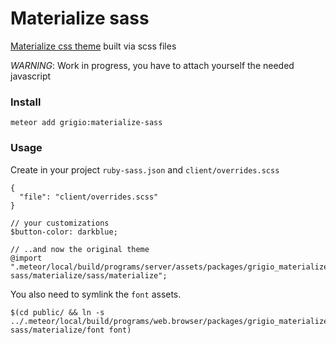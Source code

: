 # Materialize sass
[Materialize css theme](http://materializecss.com) built via scss files

*WARNING*: Work in progress, you have to attach yourself the needed javascript

### Install

`meteor add grigio:materialize-sass`

### Usage

Create in your project `ruby-sass.json` and `client/overrides.scss`

```
{
  "file": "client/overrides.scss"
}
```

```
// your customizations
$button-color: darkblue;

// ..and now the original theme
@import ".meteor/local/build/programs/server/assets/packages/grigio_materialize-sass/materialize/sass/materialize";
```

You also need to symlink the `font` assets.
```
$(cd public/ && ln -s ../.meteor/local/build/programs/web.browser/packages/grigio_materialize-sass/materialize/font font)
```